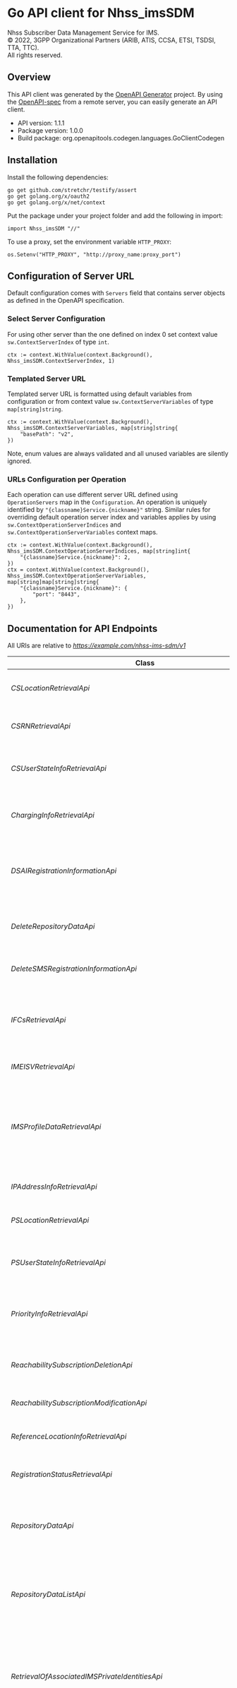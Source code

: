 # Go API client for Nhss_imsSDM

Nhss Subscriber Data Management Service for IMS.  
© 2022, 3GPP Organizational Partners (ARIB, ATIS, CCSA, ETSI, TSDSI, TTA, TTC).  
All rights reserved.


## Overview
This API client was generated by the [OpenAPI Generator](https://openapi-generator.tech) project.  By using the [OpenAPI-spec](https://www.openapis.org/) from a remote server, you can easily generate an API client.

- API version: 1.1.1
- Package version: 1.0.0
- Build package: org.openapitools.codegen.languages.GoClientCodegen

## Installation

Install the following dependencies:

```shell
go get github.com/stretchr/testify/assert
go get golang.org/x/oauth2
go get golang.org/x/net/context
```

Put the package under your project folder and add the following in import:

```golang
import Nhss_imsSDM "//"
```

To use a proxy, set the environment variable `HTTP_PROXY`:

```golang
os.Setenv("HTTP_PROXY", "http://proxy_name:proxy_port")
```

## Configuration of Server URL

Default configuration comes with `Servers` field that contains server objects as defined in the OpenAPI specification.

### Select Server Configuration

For using other server than the one defined on index 0 set context value `sw.ContextServerIndex` of type `int`.

```golang
ctx := context.WithValue(context.Background(), Nhss_imsSDM.ContextServerIndex, 1)
```

### Templated Server URL

Templated server URL is formatted using default variables from configuration or from context value `sw.ContextServerVariables` of type `map[string]string`.

```golang
ctx := context.WithValue(context.Background(), Nhss_imsSDM.ContextServerVariables, map[string]string{
	"basePath": "v2",
})
```

Note, enum values are always validated and all unused variables are silently ignored.

### URLs Configuration per Operation

Each operation can use different server URL defined using `OperationServers` map in the `Configuration`.
An operation is uniquely identified by `"{classname}Service.{nickname}"` string.
Similar rules for overriding default operation server index and variables applies by using `sw.ContextOperationServerIndices` and `sw.ContextOperationServerVariables` context maps.

```golang
ctx := context.WithValue(context.Background(), Nhss_imsSDM.ContextOperationServerIndices, map[string]int{
	"{classname}Service.{nickname}": 2,
})
ctx = context.WithValue(context.Background(), Nhss_imsSDM.ContextOperationServerVariables, map[string]map[string]string{
	"{classname}Service.{nickname}": {
		"port": "8443",
	},
})
```

## Documentation for API Endpoints

All URIs are relative to *https://example.com/nhss-ims-sdm/v1*

Class | Method | HTTP request | Description
------------ | ------------- | ------------- | -------------
*CSLocationRetrievalApi* | [**GetLocCsDomain**](docs/CSLocationRetrievalApi.md#getloccsdomain) | **Get** /{imsUeId}/access-data/cs-domain/location-data | Retrieve the location data in CS domain
*CSRNRetrievalApi* | [**GetCsrn**](docs/CSRNRetrievalApi.md#getcsrn) | **Get** /{imsUeId}/access-data/cs-domain/csrn | Retrieve the routeing number in CS domain
*CSUserStateInfoRetrievalApi* | [**GetCsUserStateInfo**](docs/CSUserStateInfoRetrievalApi.md#getcsuserstateinfo) | **Get** /{imsUeId}/access-data/cs-domain/user-state | Retrieve the user state information in CS domain
*ChargingInfoRetrievalApi* | [**GetChargingInfo**](docs/ChargingInfoRetrievalApi.md#getcharginginfo) | **Get** /{imsUeId}/ims-data/profile-data/charging-info | Retrieve the charging information for to the user
*DSAIRegistrationInformationApi* | [**GetDsaiInfo**](docs/DSAIRegistrationInformationApi.md#getdsaiinfo) | **Get** /{imsUeId}/service-data/dsai | Retrieve the DSAI information associated to an Application Server
*DeleteRepositoryDataApi* | [**DeleteRepositoryDataServInd**](docs/DeleteRepositoryDataApi.md#deleterepositorydataservind) | **Delete** /{imsUeId}/repository-data/{serviceIndication} | delete the Repository Data for a Service Indication
*DeleteSMSRegistrationInformationApi* | [**DeleteSmsRegistrationInfo**](docs/DeleteSMSRegistrationInformationApi.md#deletesmsregistrationinfo) | **Delete** /{imsUeId}/service-data/sms-registration-info | delete the SMS registration information
*IFCsRetrievalApi* | [**GetIfcs**](docs/IFCsRetrievalApi.md#getifcs) | **Get** /{imsUeId}/ims-data/profile-data/ifcs | Retrieve the Initial Filter Criteria for the associated IMS subscription
*IMEISVRetrievalApi* | [**GetIMEISVInfo**](docs/IMEISVRetrievalApi.md#getimeisvinfo) | **Get** /{imsUeId}/identities/imeisv | Retrieve the IMEISV information
*IMSProfileDataRetrievalApi* | [**GetProfileData**](docs/IMSProfileDataRetrievalApi.md#getprofiledata) | **Get** /{imsUeId}/ims-data/profile-data | Retrieve the complete IMS profile for a given IMS public identity (and public identities in the same IRS) 
*IPAddressInfoRetrievalApi* | [**GetIpAddressInfo**](docs/IPAddressInfoRetrievalApi.md#getipaddressinfo) | **Get** /{imsUeId}/access-data/ps-domain/ip-address | Retrieve the IP address information
*PSLocationRetrievalApi* | [**GetLocPsDomain**](docs/PSLocationRetrievalApi.md#getlocpsdomain) | **Get** /{imsUeId}/access-data/ps-domain/location-data | Retrieve the location data in PS domain
*PSUserStateInfoRetrievalApi* | [**GetPsUserStateInfo**](docs/PSUserStateInfoRetrievalApi.md#getpsuserstateinfo) | **Get** /{imsUeId}/access-data/ps-domain/user-state | Retrieve the user state information in PS domain
*PriorityInfoRetrievalApi* | [**GetPriorityInfo**](docs/PriorityInfoRetrievalApi.md#getpriorityinfo) | **Get** /{imsUeId}/ims-data/profile-data/priority-levels | Retrieve the service priority levels associated to the user
*ReachabilitySubscriptionDeletionApi* | [**UeReachUnsubscribe**](docs/ReachabilitySubscriptionDeletionApi.md#uereachunsubscribe) | **Delete** /{imsUeId}/access-data/ps-domain/ue-reach-subscriptions/{subscriptionId} | unsubscribe from notifications to UE reachability
*ReachabilitySubscriptionModificationApi* | [**UeReachSubsModify**](docs/ReachabilitySubscriptionModificationApi.md#uereachsubsmodify) | **Patch** /{imsUeId}/access-data/ps-domain/ue-reach-subscriptions/{subscriptionId} | modify the subscription
*ReferenceLocationInfoRetrievalApi* | [**GetReferenceLocationInfo**](docs/ReferenceLocationInfoRetrievalApi.md#getreferencelocationinfo) | **Get** /{imsUeId}/access-data/wireline-domain/reference-location | Retrieve the reference location information
*RegistrationStatusRetrievalApi* | [**GetRegistrationStatus**](docs/RegistrationStatusRetrievalApi.md#getregistrationstatus) | **Get** /{imsUeId}/ims-data/registration-status | Retrieve the registration status of a user
*RepositoryDataApi* | [**GetRepositoryDataServInd**](docs/RepositoryDataApi.md#getrepositorydataservind) | **Get** /{imsUeId}/repository-data/{serviceIndication} | Retrieve the repository data associated to an IMPU and service indication
*RepositoryDataListApi* | [**GetRepositoryDataServIndList**](docs/RepositoryDataListApi.md#getrepositorydataservindlist) | **Get** /{imsUeId}/repository-data | Retrieve the repository data associated to an IMPU and service indication list
*RetrievalOfAssociatedIMSPrivateIdentitiesApi* | [**GetImsPrivateIds**](docs/RetrievalOfAssociatedIMSPrivateIdentitiesApi.md#getimsprivateids) | **Get** /{imsUeId}/identities/private-identities | Retrieve the associated private identities to the IMS public identity included in the service request 
*RetrievalOfAssociatedIMSPublicIdentitiesApi* | [**GetImsAssocIds**](docs/RetrievalOfAssociatedIMSPublicIdentitiesApi.md#getimsassocids) | **Get** /{imsUeId}/identities/ims-associated-identities | Retrieve the associated identities to the IMS public identity included in the service request 
*RetrievalOfPSIActivationStateApi* | [**GetPsiState**](docs/RetrievalOfPSIActivationStateApi.md#getpsistate) | **Get** /{imsUeId}/service-data/psi-status | Retrieve the PSI activation state data
*RetrievalOfSharedDataApi* | [**GetSharedData**](docs/RetrievalOfSharedDataApi.md#getshareddata) | **Get** /shared-data | retrieve shared data
*RetrievalOfTheAssociatedMsisdnsApi* | [**GetMsisdns**](docs/RetrievalOfTheAssociatedMsisdnsApi.md#getmsisdns) | **Get** /{imsUeId}/identities/msisdns | retrieve the Msisdns associated to requested identity
*RetrievalOfTheSCSCFCapabilitiesForTheIMSSubscriptionApi* | [**GetScscfCapabilities**](docs/RetrievalOfTheSCSCFCapabilitiesForTheIMSSubscriptionApi.md#getscscfcapabilities) | **Get** /{imsUeId}/ims-data/location-data/scscf-capabilities | Retrieve the S-CSCF capabilities for the associated IMS subscription
*RetrievalOfTheSCSCFSelectionAssistanceInformationForTheIMSSubscriptionApi* | [**GetScscfSelectionAssistanceInfo**](docs/RetrievalOfTheSCSCFSelectionAssistanceInformationForTheIMSSubscriptionApi.md#getscscfselectionassistanceinfo) | **Get** /{imsUeId}/ims-data/location-data/scscf-selection-assistance-info | Retrieve the S-CSCF selection assistance info
*RetrievalOfUESRVCCCapabilityAndSTNSRApi* | [**GetSrvccData**](docs/RetrievalOfUESRVCCCapabilityAndSTNSRApi.md#getsrvccdata) | **Get** /{imsUeId}/srvcc-data | Retrieve the srvcc data
*SDMSubscriptionCreationApi* | [**ImsSdmSubscribe**](docs/SDMSubscriptionCreationApi.md#imssdmsubscribe) | **Post** /{imsUeId}/subscriptions | subscribe to notifications
*SDMSubscriptionDeletionApi* | [**ImsSdmUnsubscribe**](docs/SDMSubscriptionDeletionApi.md#imssdmunsubscribe) | **Delete** /{imsUeId}/subscriptions/{subscriptionId} | unsubscribe from notifications
*SDMSubscriptionModificationApi* | [**ImsSdmSubsModify**](docs/SDMSubscriptionModificationApi.md#imssdmsubsmodify) | **Patch** /{imsUeId}/subscriptions/{subscriptionId} | modify the subscription
*SMSRegistrationInformationApi* | [**GetSmsRegistrationInfo**](docs/SMSRegistrationInformationApi.md#getsmsregistrationinfo) | **Get** /{imsUeId}/service-data/sms-registration-info | Retrieve the SMS registration information associated to a user
*ServerNameRetrievalApi* | [**GetServerName**](docs/ServerNameRetrievalApi.md#getservername) | **Get** /{imsUeId}/ims-data/location-data/server-name | Retrieve the server name for the associated user
*ServiceTraceInfoRetrievalApi* | [**GetServiceTraceInfo**](docs/ServiceTraceInfoRetrievalApi.md#getservicetraceinfo) | **Get** /{imsUeId}/ims-data/profile-data/service-level-trace-information | Retrieve the IMS service level trace information for the associated user
*SubscriptionCreationForSharedDataApi* | [**SubscribeToSharedData**](docs/SubscriptionCreationForSharedDataApi.md#subscribetoshareddata) | **Post** /shared-data-subscriptions | subscribe to notifications for shared data
*SubscriptionDeletionForSharedDataApi* | [**UnsubscribeForSharedData**](docs/SubscriptionDeletionForSharedDataApi.md#unsubscribeforshareddata) | **Delete** /shared-data-subscriptions/{subscriptionId} | unsubscribe from notifications for shared data
*SubscriptionModificationApi* | [**ModifySharedDataSubs**](docs/SubscriptionModificationApi.md#modifyshareddatasubs) | **Patch** /shared-data-subscriptions/{subscriptionId} | modify the subscription
*TADSInfoRetrievalApi* | [**GetTadsInfo**](docs/TADSInfoRetrievalApi.md#gettadsinfo) | **Get** /{imsUeId}/access-data/ps-domain/tads-info | Retrieve the T-ADS information
*UEIPReachabilitySubscriptionCreationApi* | [**UeReachIpSubscribe**](docs/UEIPReachabilitySubscriptionCreationApi.md#uereachipsubscribe) | **Post** /{imsUeId}/access-data/ps-domain/ue-reach-subscriptions | subscribe to notifications of UE reachability
*UpdateDsaiStateApi* | [**UpdateDsaiState**](docs/UpdateDsaiStateApi.md#updatedsaistate) | **Patch** /{imsUeId}/service-data/dsai | Patch
*UpdatePSIStateDataApi* | [**UpdatePsiState**](docs/UpdatePSIStateDataApi.md#updatepsistate) | **Patch** /{imsUeId}/service-data/psi-status | Patch
*UpdateRepositoryDataApi* | [**UpdateRepositoryDataServInd**](docs/UpdateRepositoryDataApi.md#updaterepositorydataservind) | **Put** /{imsUeId}/repository-data/{serviceIndication} | Update the repository data associated to an IMPU and service indication
*UpdateSMSRegistrationInfoApi* | [**UpdateSmsRegistrationInfo**](docs/UpdateSMSRegistrationInfoApi.md#updatesmsregistrationinfo) | **Put** /{imsUeId}/service-data/sms-registration-info | Update the SMS registration information associated to a user
*UpdateSRVCCDataApi* | [**UpdateSrvccData**](docs/UpdateSRVCCDataApi.md#updatesrvccdata) | **Patch** /{imsUeId}/srvcc-data | Patch


## Documentation For Models

 - [AccessTokenErr](docs/AccessTokenErr.md)
 - [AccessTokenReq](docs/AccessTokenReq.md)
 - [AccessType](docs/AccessType.md)
 - [AccessType1](docs/AccessType1.md)
 - [AccessTypeAnyOf](docs/AccessTypeAnyOf.md)
 - [ActivationState](docs/ActivationState.md)
 - [ActivationStateAnyOf](docs/ActivationStateAnyOf.md)
 - [AmfLocationData](docs/AmfLocationData.md)
 - [ApplicationServer](docs/ApplicationServer.md)
 - [CallReferenceInfo](docs/CallReferenceInfo.md)
 - [CellGlobalId](docs/CellGlobalId.md)
 - [ChangeItem](docs/ChangeItem.md)
 - [ChangeType](docs/ChangeType.md)
 - [ChangeTypeAnyOf](docs/ChangeTypeAnyOf.md)
 - [ChargingInfo](docs/ChargingInfo.md)
 - [CoreNetworkServiceAuthorization](docs/CoreNetworkServiceAuthorization.md)
 - [CreatedUeReachabilitySubscription](docs/CreatedUeReachabilitySubscription.md)
 - [CsLocation](docs/CsLocation.md)
 - [CsUserState](docs/CsUserState.md)
 - [CsgInformation](docs/CsgInformation.md)
 - [Csrn](docs/Csrn.md)
 - [DataSetName](docs/DataSetName.md)
 - [DataSetNameAnyOf](docs/DataSetNameAnyOf.md)
 - [DetectingNode](docs/DetectingNode.md)
 - [DetectingNodeAnyOf](docs/DetectingNodeAnyOf.md)
 - [DsaiTagInformation](docs/DsaiTagInformation.md)
 - [DsaiTagStatus](docs/DsaiTagStatus.md)
 - [Ecgi](docs/Ecgi.md)
 - [EutraLocation](docs/EutraLocation.md)
 - [GNbId](docs/GNbId.md)
 - [GeraLocation](docs/GeraLocation.md)
 - [GlobalRanNodeId](docs/GlobalRanNodeId.md)
 - [HeaderSipRequest](docs/HeaderSipRequest.md)
 - [IdentityType](docs/IdentityType.md)
 - [IdentityTypeAnyOf](docs/IdentityTypeAnyOf.md)
 - [Ifc](docs/Ifc.md)
 - [Ifcs](docs/Ifcs.md)
 - [ImeiSvInformation](docs/ImeiSvInformation.md)
 - [ImsAssociatedIdentities](docs/ImsAssociatedIdentities.md)
 - [ImsLocationData](docs/ImsLocationData.md)
 - [ImsProfileData](docs/ImsProfileData.md)
 - [ImsRegistrationState](docs/ImsRegistrationState.md)
 - [ImsRegistrationStateAnyOf](docs/ImsRegistrationStateAnyOf.md)
 - [ImsRegistrationStatus](docs/ImsRegistrationStatus.md)
 - [ImsSdmSubscription](docs/ImsSdmSubscription.md)
 - [ImsServiceProfile](docs/ImsServiceProfile.md)
 - [ImsVoiceOverPsSessionSupport](docs/ImsVoiceOverPsSessionSupport.md)
 - [ImsVoiceOverPsSessionSupportAnyOf](docs/ImsVoiceOverPsSessionSupportAnyOf.md)
 - [InvalidParam](docs/InvalidParam.md)
 - [IpAddr](docs/IpAddr.md)
 - [IpSmGwAddress](docs/IpSmGwAddress.md)
 - [Ipv6Addr](docs/Ipv6Addr.md)
 - [Ipv6Prefix](docs/Ipv6Prefix.md)
 - [LocationAreaId](docs/LocationAreaId.md)
 - [MmeLocationData](docs/MmeLocationData.md)
 - [ModificationNotification](docs/ModificationNotification.md)
 - [MsisdnList](docs/MsisdnList.md)
 - [NFType](docs/NFType.md)
 - [NFTypeAnyOf](docs/NFTypeAnyOf.md)
 - [Ncgi](docs/Ncgi.md)
 - [NotifyItem](docs/NotifyItem.md)
 - [NrLocation](docs/NrLocation.md)
 - [PatchItem](docs/PatchItem.md)
 - [PatchOperation](docs/PatchOperation.md)
 - [PatchOperationAnyOf](docs/PatchOperationAnyOf.md)
 - [PatchResult](docs/PatchResult.md)
 - [PlmnId](docs/PlmnId.md)
 - [PlmnIdNid](docs/PlmnIdNid.md)
 - [PriorityLevels](docs/PriorityLevels.md)
 - [PrivateIdentities](docs/PrivateIdentities.md)
 - [PrivateIdentity](docs/PrivateIdentity.md)
 - [PrivateIdentityType](docs/PrivateIdentityType.md)
 - [PrivateIdentityTypeAnyOf](docs/PrivateIdentityTypeAnyOf.md)
 - [ProblemDetails](docs/ProblemDetails.md)
 - [PsLocation](docs/PsLocation.md)
 - [PsUserState](docs/PsUserState.md)
 - [PsiActivationState](docs/PsiActivationState.md)
 - [PublicIdentifier](docs/PublicIdentifier.md)
 - [PublicIdentities](docs/PublicIdentities.md)
 - [PublicIdentity](docs/PublicIdentity.md)
 - [RatType](docs/RatType.md)
 - [RatTypeAnyOf](docs/RatTypeAnyOf.md)
 - [RedirectResponse](docs/RedirectResponse.md)
 - [ReferenceLocationInformation](docs/ReferenceLocationInformation.md)
 - [RegistrationType](docs/RegistrationType.md)
 - [RegistrationTypeAnyOf](docs/RegistrationTypeAnyOf.md)
 - [ReportItem](docs/ReportItem.md)
 - [RepositoryData](docs/RepositoryData.md)
 - [RepositoryDataList](docs/RepositoryDataList.md)
 - [RequestDirection](docs/RequestDirection.md)
 - [RequestDirectionAnyOf](docs/RequestDirectionAnyOf.md)
 - [RequestedNode](docs/RequestedNode.md)
 - [RequestedNodeAnyOf](docs/RequestedNodeAnyOf.md)
 - [RoutingAreaId](docs/RoutingAreaId.md)
 - [ScscfCapabilityList](docs/ScscfCapabilityList.md)
 - [ScscfSelectionAssistanceInformation](docs/ScscfSelectionAssistanceInformation.md)
 - [SdpDescription](docs/SdpDescription.md)
 - [ServiceAreaId](docs/ServiceAreaId.md)
 - [ServiceInformation](docs/ServiceInformation.md)
 - [ServiceInformationAnyOf](docs/ServiceInformationAnyOf.md)
 - [ServiceLevelTraceInformation](docs/ServiceLevelTraceInformation.md)
 - [SgsnLocationData](docs/SgsnLocationData.md)
 - [SharedData](docs/SharedData.md)
 - [SmsRegistrationInfo](docs/SmsRegistrationInfo.md)
 - [Snssai](docs/Snssai.md)
 - [Spt](docs/Spt.md)
 - [SrvccCapability](docs/SrvccCapability.md)
 - [SrvccCapabilityAnyOf](docs/SrvccCapabilityAnyOf.md)
 - [SrvccData](docs/SrvccData.md)
 - [TadsInformation](docs/TadsInformation.md)
 - [Tai](docs/Tai.md)
 - [TriggerPoint](docs/TriggerPoint.md)
 - [TwanLocationData](docs/TwanLocationData.md)
 - [TypeOfCondition](docs/TypeOfCondition.md)
 - [TypeOfConditionAnyOf](docs/TypeOfConditionAnyOf.md)
 - [UeReachabilityNotification](docs/UeReachabilityNotification.md)
 - [UeReachabilitySubscription](docs/UeReachabilitySubscription.md)
 - [UserStateCs](docs/UserStateCs.md)
 - [UserStateCsAnyOf](docs/UserStateCsAnyOf.md)
 - [UserStatePs](docs/UserStatePs.md)
 - [UserStatePsAnyOf](docs/UserStatePsAnyOf.md)
 - [UtraLocation](docs/UtraLocation.md)


## Documentation For Authorization



### oAuth2ClientCredentials


- **Type**: OAuth
- **Flow**: application
- **Authorization URL**: 
- **Scopes**: 
 - **nhss-ims-sdm**: Access to the Nhss IMS Subscription Data Management API
 - **nhss-ims-sdm:registration-status:read**: Access to read the Registration Status resource
 - **nhss-ims-sdm:profile-data:read**: Access to read the Profile Data resource
 - **nhss-ims-sdm:priority-levels:read**: Access to read the Priority Levels resource
 - **nhss-ims-sdm:ifcs:read**: Access to read the Initial Filter Criteria resource
 - **nhss-ims-sdm:service-level-trace-information:read**: Access to read the Service Level Trace Information resource
 - **nhss-ims-sdm:server-name:read**: Access to read the Server Name resource
 - **nhss-ims-sdm:scscf-capabilities:read**: Access to read the S-CSCF Capabilities resource
 - **nhss-ims-sdm:ps-domain:location-data:read**: Access to read the PS-Domain Location Data resource
 - **nhss-ims-sdm:ps-domain:ip-address:read**: Access to read the PS-Domain IP Address resource
 - **nhss-ims-sdm:ps-domain:tads-info:read**: Access to read the PS-Domain TADS Info resource
 - **nhss-ims-sdm:ps-domain:ue-reach-subscriptions:create**: Access to create PS-Domain UE Reachability Subscriptions resources
 - **nhss-ims-sdm:ps-domain:ue-reach-subscriptions:modify**: Access to update/delete a PS-Domain UE Reachability Subscription resource
 - **nhss-ims-sdm:ps-domain:user-state:read**: Access to read the PS-Domain User State resource
 - **nhss-ims-sdm:cs-domain:location-data:read**: Access to read the CS-Domain Location Data resource
 - **nhss-ims-sdm:cs-domain:user-state:read**: Access to read the CS-Domain User State resource
 - **nhss-ims-sdm:cs-domain:csrn:read**: Access to read the CS-Domain CSRN resource
 - **nhss-ims-sdm:wireline-domain:reference-location:read**: Access to read the Wireline-Domain Reference Location resource
 - **nhss-ims-sdm:repository-data:modify**: Access to create/update/delete the Repository Data resource
 - **nhss-ims-sdm:repository-data:read**: Access to read the Repository Data resource
 - **nhss-ims-sdm:identities:read**: Access to read the Identities resource
 - **nhss-ims-sdm:srvcc:read**: Access to read the SRVCC resource
 - **nhss-ims-sdm:srvcc:modify**: Acess to update the SRVCC resource
 - **nhss-ims-sdm:psi-status:read**: Access to read the PSI Status resource
 - **nhss-ims-sdm:psi-status:modify**: Acess to update the PSI Status resource
 - **nhss-ims-sdm:dsai:read**: Acess to read the DSAI resource
 - **nhss-ims-sdm:dsai:modify**: Acess to update the DSAI resource
 - **nhss-ims-sdm:sms-registration-info:read**: Acess to read the SMS Registration Info resource
 - **nhss-ims-sdm:sms-registration-info:modify**: Acess to create/update/delete the SMS Registration Info resource
 - **nhss-ims-sdm:subscriptions:create**: Access to create Subscriptions resources
 - **nhss-ims-sdm:subscription:modify**: Access to update/delete a Subscription resource
 - **nhss-ims-sdm:shared-subscriptions:create**: Access to create a Shared-Data Subscriptions resource
 - **nhss-ims-sdm:shared-subscription:modify**: Access to update/delete a Shared-Data Subscription resource
 - **nhss-ims-sdm:shared-data:read**: Access to read the Shared-Data resource
 - **nhss-ims-sdm:charging-info:read**: Access to read the ChargingInfo resource

Example

```golang
auth := context.WithValue(context.Background(), sw.ContextAccessToken, "ACCESSTOKENSTRING")
r, err := client.Service.Operation(auth, args)
```

Or via OAuth2 module to automatically refresh tokens and perform user authentication.

```golang
import "golang.org/x/oauth2"

/* Perform OAuth2 round trip request and obtain a token */

tokenSource := oauth2cfg.TokenSource(createContext(httpClient), &token)
auth := context.WithValue(oauth2.NoContext, sw.ContextOAuth2, tokenSource)
r, err := client.Service.Operation(auth, args)
```


## Documentation for Utility Methods

Due to the fact that model structure members are all pointers, this package contains
a number of utility functions to easily obtain pointers to values of basic types.
Each of these functions takes a value of the given basic type and returns a pointer to it:

* `PtrBool`
* `PtrInt`
* `PtrInt32`
* `PtrInt64`
* `PtrFloat`
* `PtrFloat32`
* `PtrFloat64`
* `PtrString`
* `PtrTime`

## Author



